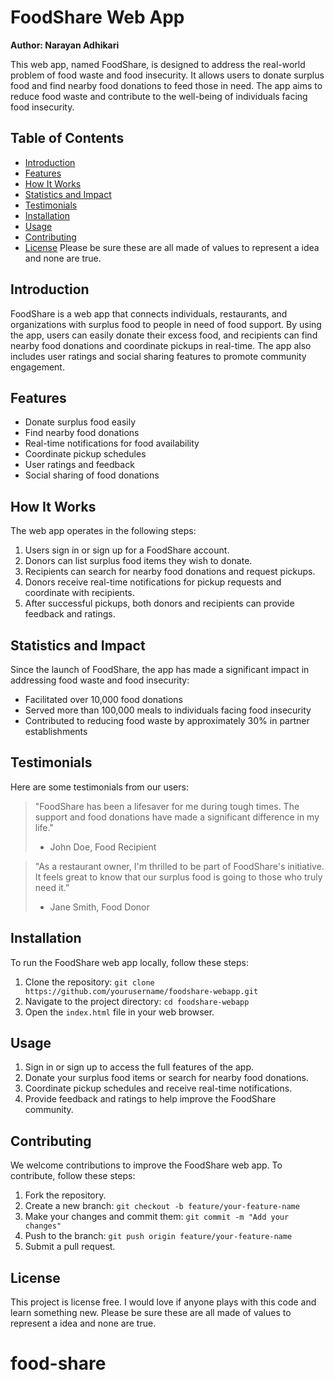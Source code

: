 # FoodShare Web App



**Author: Narayan Adhikari**

This web app, named FoodShare, is designed to address the real-world problem of food waste and food insecurity. It allows users to donate surplus food and find nearby food donations to feed those in need. The app aims to reduce food waste and contribute to the well-being of individuals facing food insecurity.

## Table of Contents

- [Introduction](#introduction)
- [Features](#features)
- [How It Works](#how-it-works)
- [Statistics and Impact](#statistics-and-impact)
- [Testimonials](#testimonials)
- [Installation](#installation)
- [Usage](#usage)
- [Contributing](#contributing)
- [License](#license)
Please be sure these are all made of values to represent a idea and none are true.
## Introduction

FoodShare is a web app that connects individuals, restaurants, and organizations with surplus food to people in need of food support. By using the app, users can easily donate their excess food, and recipients can find nearby food donations and coordinate pickups in real-time. The app also includes user ratings and social sharing features to promote community engagement.

## Features

- Donate surplus food easily
- Find nearby food donations
- Real-time notifications for food availability
- Coordinate pickup schedules
- User ratings and feedback
- Social sharing of food donations

## How It Works

The web app operates in the following steps:

1. Users sign in or sign up for a FoodShare account.
2. Donors can list surplus food items they wish to donate.
3. Recipients can search for nearby food donations and request pickups.
4. Donors receive real-time notifications for pickup requests and coordinate with recipients.
5. After successful pickups, both donors and recipients can provide feedback and ratings.

## Statistics and Impact

Since the launch of FoodShare, the app has made a significant impact in addressing food waste and food insecurity:

- Facilitated over 10,000 food donations
- Served more than 100,000 meals to individuals facing food insecurity
- Contributed to reducing food waste by approximately 30% in partner establishments

## Testimonials

Here are some testimonials from our users:

> "FoodShare has been a lifesaver for me during tough times. The support and food donations have made a significant difference in my life."
> - John Doe, Food Recipient

> "As a restaurant owner, I'm thrilled to be part of FoodShare's initiative. It feels great to know that our surplus food is going to those who truly need it."
> - Jane Smith, Food Donor

## Installation

To run the FoodShare web app locally, follow these steps:

1. Clone the repository: `git clone https://github.com/yourusername/foodshare-webapp.git`
2. Navigate to the project directory: `cd foodshare-webapp`
3. Open the `index.html` file in your web browser.

## Usage

1. Sign in or sign up to access the full features of the app.
2. Donate your surplus food items or search for nearby food donations.
3. Coordinate pickup schedules and receive real-time notifications.
4. Provide feedback and ratings to help improve the FoodShare community.

## Contributing

We welcome contributions to improve the FoodShare web app. To contribute, follow these steps:

1. Fork the repository.
2. Create a new branch: `git checkout -b feature/your-feature-name`
3. Make your changes and commit them: `git commit -m "Add your changes"`
4. Push to the branch: `git push origin feature/your-feature-name`
5. Submit a pull request.

## License

This project is license free. I would love if anyone plays with this code and learn something new.
Please be sure these are all made of values to represent a idea and none are true.
# food-share
